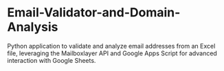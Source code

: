 # Email-Validator-and-Domain-Analysis
Python application to validate and analyze email addresses from an Excel file, leveraging the Mailboxlayer API and Google Apps Script for advanced interaction with Google Sheets.
